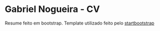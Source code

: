 # Gabriel Nogueira - CV
Resume feito em bootstrap.
Template utilizado feito pelo [startbootstrap](https://startbootstrap.com/themes/resume/)

